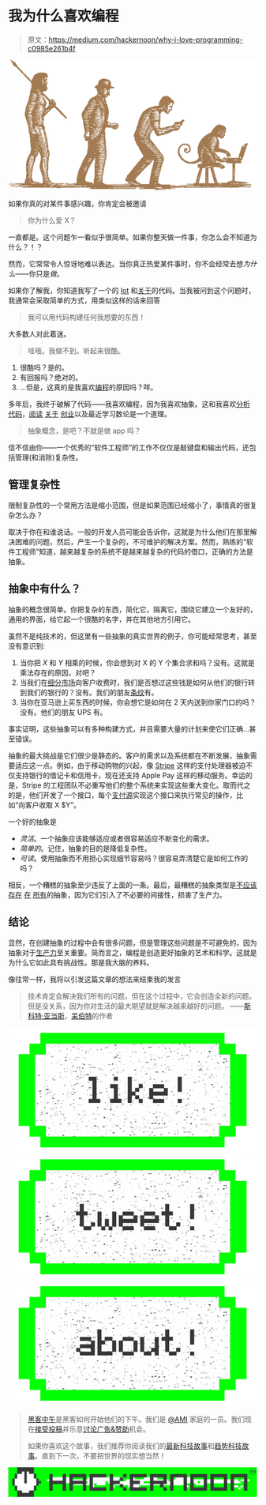 # 我为什么喜欢编程

> 原文：<https://medium.com/hackernoon/why-i-love-programming-c0985e261b4f>

![](img/e62d49f1a2892d1d1a65a6454a4e6c67.png)

如果你真的对某件事感兴趣，你肯定会被邀请

> 你为什么爱 X？

一直都是。这个问题乍一看似乎很简单。如果你整天做一件事，你怎么会不知道为什么？！？

然而，它常常令人惊讶地难以表达。当你真正热爱某件事时，你不会经常去想*为什么*——你只是*做*。

如果你了解我，你知道我写了一个的 [lot](https://segment.com/sources) 和[关于](/@tejasmanohar/on-golangs-defer-936af46a49da)的代码。当我被问到这个问题时，我通常会采取简单的方式，用类似这样的话来回答

> 我可以用代码构建任何我想要的东西！

大多数人对此着迷。

> 哇哦。我做不到。听起来很酷。

1.  很酷吗？是的。
2.  有回报吗？绝对的。
3.  …但是，这真的是我喜欢[编程](https://hackernoon.com/tagged/programming)的原因吗？咩。

多年后，我终于破解了代码——我喜欢编程，因为我喜欢抽象。这和我喜欢[分析](/@tejasmanohar/pitfalls-of-node-js-c4055dfecd8e) [代码](/@tejasmanohar/on-golangs-defer-936af46a49da)，[阅读](http://paulgraham.com/articles.html) [关于](https://www.producthunt.com/) [创业](http://www.joelonsoftware.com/)以及最近学习数论是一个道理。

> 抽象概念，是吧？不就是做 app 吗？

信不信由你——一个优秀的“软件工程师”的工作不仅仅是敲键盘和输出代码，还包括管理(和消除)复杂性。

## 管理复杂性

限制复杂性的一个常用方法是缩小范围，但是如果范围已经缩小了，事情真的很复杂怎么办？

取决于你在和谁说话。一般的开发人员可能会告诉你，这就是为什么他们在那里解决困难的问题，然后，产生一个复杂的，不可维护的解决方案。然而，熟练的“软件工程师”知道，越来越复杂的系统不是越来越复杂的代码的借口，正确的方法是抽象。

## 抽象中有什么？

抽象的概念很简单。你把复杂的东西，简化它，隔离它，围绕它建立一个友好的，通用的界面，给它起一个很酷的名字，并在其他地方引用它。

虽然不是纯技术的，但这里有一些抽象的真实世界的例子，你可能经常思考，甚至没有意识到:

1.  当你把 *X* 和 *Y* 相乘的时候，你会想到对 X 的 Y 个集合求和吗？没有。这就是乘法存在的原因，对吧？
2.  当我们在[细分市场](https://segment.com/)向客户收费时，我们是否想过这些钱是如何从他们的银行转到我们的银行的？没有。我们的朋友[条纹](https://stripe.com/)有。
3.  当你在亚马逊上买东西的时候，你会想它是如何在 2 天内送到你家门口的吗？没有。他们的朋友 UPS 有。

事实证明，这些抽象可以有多种构建方式，并且需要大量的计划来使它们正确…甚至错误。

抽象的最大挑战是它们很少是静态的。客户的需求以及系统都在不断发展，抽象需要适应这一点。例如，由于移动购物的兴起，像 [Stripe](https://stripe.com/) 这样的支付处理器被迫不仅支持银行的借记卡和信用卡，现在还支持 Apple Pay 这样的移动服务。幸运的是，Stripe 的工程团队不必重写他们的整个系统来实现这些重大变化。取而代之的是，他们开发了一个接口，每个[支付源](https://stripe.com/docs/api#sources)实现这个接口来执行常见的操作，比如“向客户收取 X $Y”。

一个好的抽象是

*   *灵活*。一个抽象应该能够适应或者很容易适应不断变化的需求。
*   *简单的*。记住，抽象的目的是降低复杂性。
*   *可读*。使用抽象而不用担心实现细节容易吗？很容易弄清楚它是如何工作的吗？

相反，一个糟糕的抽象至少违反了上面的一条。最后，最糟糕的抽象类型是[不应该](http://c2.com/cgi/wiki?TooMuchAbstraction) [存在](http://www.joelonsoftware.com/articles/fog0000000049.html) [在](http://www.sandimetz.com/blog/2016/1/20/the-wrong-abstraction) [所有](https://zedshaw.com/archive/indirection-is-not-abstraction/)的抽象，因为它们引入了不必要的间接性，损害了生产力。

## 结论

显然，在创建抽象的过程中会有很多问题，但是管理这些问题是不可避免的，因为抽象对于[生产力](https://hackernoon.com/tagged/productivity)至关重要。简而言之，编程是创造更好抽象的艺术和科学。这就是为什么它如此具有挑战性。那是我大脑的养料。

像往常一样，我将以引发这篇文章的想法来结束我的发言

> 技术肯定会解决我们所有的问题，但在这个过程中，它会创造全新的问题。但是没关系，因为你对生活的最大期望就是解决越来越好的问题。
> ——[斯科特·亚当斯](http://blog.dilbert.com/)，[呆伯特](https://en.wikipedia.org/wiki/Dilbert)的作者

[![](img/50ef4044ecd4e250b5d50f368b775d38.png)](http://bit.ly/HackernoonFB)[![](img/979d9a46439d5aebbdcdca574e21dc81.png)](https://goo.gl/k7XYbx)[![](img/2930ba6bd2c12218fdbbf7e02c8746ff.png)](https://goo.gl/4ofytp)

> [黑客中午](http://bit.ly/Hackernoon)是黑客如何开始他们的下午。我们是 [@AMI](http://bit.ly/atAMIatAMI) 家庭的一员。我们现在[接受投稿](http://bit.ly/hackernoonsubmission)并乐意[讨论广告&赞助](mailto:partners@amipublications.com)机会。
> 
> 如果你喜欢这个故事，我们推荐你阅读我们的[最新科技故事](http://bit.ly/hackernoonlatestt)和[趋势科技故事](https://hackernoon.com/trending)。直到下一次，不要把世界的现实想当然！

[![](img/be0ca55ba73a573dce11effb2ee80d56.png)](https://goo.gl/Ahtev1)